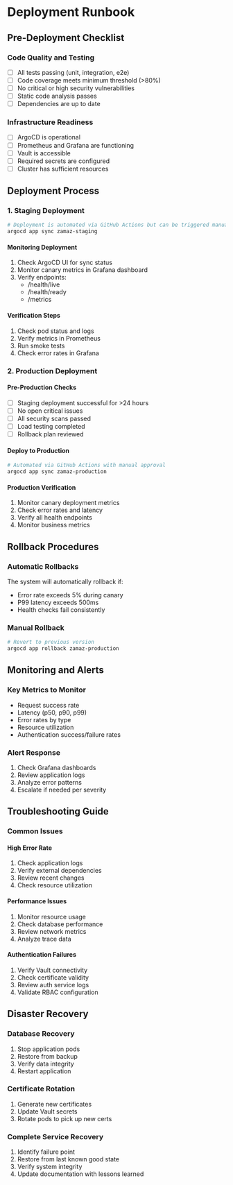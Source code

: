 # Deployment Runbook

## Pre-Deployment Checklist

### Code Quality and Testing
- [ ] All tests passing (unit, integration, e2e)
- [ ] Code coverage meets minimum threshold (>80%)
- [ ] No critical or high security vulnerabilities
- [ ] Static code analysis passes
- [ ] Dependencies are up to date

### Infrastructure Readiness
- [ ] ArgoCD is operational
- [ ] Prometheus and Grafana are functioning
- [ ] Vault is accessible
- [ ] Required secrets are configured
- [ ] Cluster has sufficient resources

## Deployment Process

### 1. Staging Deployment
```bash
# Deployment is automated via GitHub Actions but can be triggered manually:
argocd app sync zamaz-staging
```

#### Monitoring Deployment
1. Check ArgoCD UI for sync status
2. Monitor canary metrics in Grafana dashboard
3. Verify endpoints:
   - /health/live
   - /health/ready
   - /metrics

#### Verification Steps
1. Check pod status and logs
2. Verify metrics in Prometheus
3. Run smoke tests
4. Check error rates in Grafana

### 2. Production Deployment

#### Pre-Production Checks
- [ ] Staging deployment successful for >24 hours
- [ ] No open critical issues
- [ ] All security scans passed
- [ ] Load testing completed
- [ ] Rollback plan reviewed

#### Deploy to Production
```bash
# Automated via GitHub Actions with manual approval
argocd app sync zamaz-production
```

#### Production Verification
1. Monitor canary deployment metrics
2. Check error rates and latency
3. Verify all health endpoints
4. Monitor business metrics

## Rollback Procedures

### Automatic Rollbacks
The system will automatically rollback if:
- Error rate exceeds 5% during canary
- P99 latency exceeds 500ms
- Health checks fail consistently

### Manual Rollback
```bash
# Revert to previous version
argocd app rollback zamaz-production
```

## Monitoring and Alerts

### Key Metrics to Monitor
- Request success rate
- Latency (p50, p90, p99)
- Error rates by type
- Resource utilization
- Authentication success/failure rates

### Alert Response
1. Check Grafana dashboards
2. Review application logs
3. Analyze error patterns
4. Escalate if needed per severity

## Troubleshooting Guide

### Common Issues

#### High Error Rate
1. Check application logs
2. Verify external dependencies
3. Review recent changes
4. Check resource utilization

#### Performance Issues
1. Monitor resource usage
2. Check database performance
3. Review network metrics
4. Analyze trace data

#### Authentication Failures
1. Verify Vault connectivity
2. Check certificate validity
3. Review auth service logs
4. Validate RBAC configuration

## Disaster Recovery

### Database Recovery
1. Stop application pods
2. Restore from backup
3. Verify data integrity
4. Restart application

### Certificate Rotation
1. Generate new certificates
2. Update Vault secrets
3. Rotate pods to pick up new certs

### Complete Service Recovery
1. Identify failure point
2. Restore from last known good state
3. Verify system integrity
4. Update documentation with lessons learned
